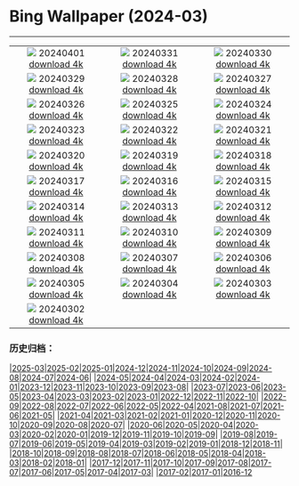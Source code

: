 # Bing Wallpaper (2024-03)
**************
| | | |
| :----: | :----: | :----: |
| ![](https://www.bing.com/th?id=OHR.HungarianEggs_EN-CA7704543588_1920x1080.jpg) 20240401 [download 4k](https://www.bing.com/th?id=OHR.HungarianEggs_EN-CA7704543588_UHD.jpg) | ![](https://www.bing.com/th?id=OHR.SleepySloth_EN-CA8767906433_1920x1080.jpg) 20240331 [download 4k](https://www.bing.com/th?id=OHR.SleepySloth_EN-CA8767906433_UHD.jpg) | ![](https://www.bing.com/th?id=OHR.SouthStackLight_EN-CA7056549595_1920x1080.jpg) 20240330 [download 4k](https://www.bing.com/th?id=OHR.SouthStackLight_EN-CA7056549595_UHD.jpg) |
| ![](https://www.bing.com/th?id=OHR.ShanghaiBlossoms_EN-CA6737374745_1920x1080.jpg) 20240329 [download 4k](https://www.bing.com/th?id=OHR.ShanghaiBlossoms_EN-CA6737374745_UHD.jpg) | ![](https://www.bing.com/th?id=OHR.TeatroColon_EN-CA3441577861_1920x1080.jpg) 20240328 [download 4k](https://www.bing.com/th?id=OHR.TeatroColon_EN-CA3441577861_UHD.jpg) | ![](https://www.bing.com/th?id=OHR.HangRaiVietnam_EN-CA5331953765_1920x1080.jpg) 20240327 [download 4k](https://www.bing.com/th?id=OHR.HangRaiVietnam_EN-CA5331953765_UHD.jpg) |
| ![](https://www.bing.com/th?id=OHR.ColorfulHoli_EN-CA4586969756_1920x1080.jpg) 20240326 [download 4k](https://www.bing.com/th?id=OHR.ColorfulHoli_EN-CA4586969756_UHD.jpg) | ![](https://www.bing.com/th?id=OHR.WhiteEyes_EN-CA4348567130_1920x1080.jpg) 20240325 [download 4k](https://www.bing.com/th?id=OHR.WhiteEyes_EN-CA4348567130_UHD.jpg) | ![](https://www.bing.com/th?id=OHR.AmazonClouds_EN-CA3850474208_1920x1080.jpg) 20240324 [download 4k](https://www.bing.com/th?id=OHR.AmazonClouds_EN-CA3850474208_UHD.jpg) |
| ![](https://www.bing.com/th?id=OHR.WaikatoWater_EN-CA3565028886_1920x1080.jpg) 20240323 [download 4k](https://www.bing.com/th?id=OHR.WaikatoWater_EN-CA3565028886_UHD.jpg) | ![](https://www.bing.com/th?id=OHR.BwindiNationalForest_EN-CA3766951907_1920x1080.jpg) 20240322 [download 4k](https://www.bing.com/th?id=OHR.BwindiNationalForest_EN-CA3766951907_UHD.jpg) | ![](https://www.bing.com/th?id=OHR.SpringCaveDale_EN-CA2754665353_1920x1080.jpg) 20240321 [download 4k](https://www.bing.com/th?id=OHR.SpringCaveDale_EN-CA2754665353_UHD.jpg) |
| ![](https://www.bing.com/th?id=OHR.SpringFrog_EN-CA2338821027_1920x1080.jpg) 20240320 [download 4k](https://www.bing.com/th?id=OHR.SpringFrog_EN-CA2338821027_UHD.jpg) | ![](https://www.bing.com/th?id=OHR.ElephantRock_EN-CA1969254350_1920x1080.jpg) 20240319 [download 4k](https://www.bing.com/th?id=OHR.ElephantRock_EN-CA1969254350_UHD.jpg) | ![](https://www.bing.com/th?id=OHR.StFiniansBay_EN-CA8128380530_1920x1080.jpg) 20240318 [download 4k](https://www.bing.com/th?id=OHR.StFiniansBay_EN-CA8128380530_UHD.jpg) |
| ![](https://www.bing.com/th?id=OHR.BambooPanda_EN-CA7469688452_1920x1080.jpg) 20240317 [download 4k](https://www.bing.com/th?id=OHR.BambooPanda_EN-CA7469688452_UHD.jpg) | ![](https://www.bing.com/th?id=OHR.TulipAbbotsford_EN-CA8463194179_1920x1080.jpg) 20240316 [download 4k](https://www.bing.com/th?id=OHR.TulipAbbotsford_EN-CA8463194179_UHD.jpg) | ![](https://www.bing.com/th?id=OHR.AyutthayaTree_EN-CA7341157054_1920x1080.jpg) 20240315 [download 4k](https://www.bing.com/th?id=OHR.AyutthayaTree_EN-CA7341157054_UHD.jpg) |
| ![](https://www.bing.com/th?id=OHR.MagadiFlamingos_EN-CA6539676228_1920x1080.jpg) 20240314 [download 4k](https://www.bing.com/th?id=OHR.MagadiFlamingos_EN-CA6539676228_UHD.jpg) | ![](https://www.bing.com/th?id=OHR.BryceSnow_EN-CA5813093812_1920x1080.jpg) 20240313 [download 4k](https://www.bing.com/th?id=OHR.BryceSnow_EN-CA5813093812_UHD.jpg) | ![](https://www.bing.com/th?id=OHR.SleepyKoala_EN-CA5375269205_1920x1080.jpg) 20240312 [download 4k](https://www.bing.com/th?id=OHR.SleepyKoala_EN-CA5375269205_UHD.jpg) |
| ![](https://www.bing.com/th?id=OHR.BeaumontClock_EN-CA5068787864_1920x1080.jpg) 20240311 [download 4k](https://www.bing.com/th?id=OHR.BeaumontClock_EN-CA5068787864_UHD.jpg) | ![](https://www.bing.com/th?id=OHR.BistiBlue_EN-CA4421892310_1920x1080.jpg) 20240310 [download 4k](https://www.bing.com/th?id=OHR.BistiBlue_EN-CA4421892310_UHD.jpg) | ![](https://www.bing.com/th?id=OHR.TateLightUp_EN-CA4364910189_1920x1080.jpg) 20240309 [download 4k](https://www.bing.com/th?id=OHR.TateLightUp_EN-CA4364910189_UHD.jpg) |
| ![](https://www.bing.com/th?id=OHR.TarragonaSpain_EN-CA0184990294_1920x1080.jpg) 20240308 [download 4k](https://www.bing.com/th?id=OHR.TarragonaSpain_EN-CA0184990294_UHD.jpg) | ![](https://www.bing.com/th?id=OHR.WahclellaFalls_EN-CA9749764776_1920x1080.jpg) 20240307 [download 4k](https://www.bing.com/th?id=OHR.WahclellaFalls_EN-CA9749764776_UHD.jpg) | ![](https://www.bing.com/th?id=OHR.BangkokCircle_EN-CA9121846654_1920x1080.jpg) 20240306 [download 4k](https://www.bing.com/th?id=OHR.BangkokCircle_EN-CA9121846654_UHD.jpg) |
| ![](https://www.bing.com/th?id=OHR.ArenalCostaRica_EN-CA8547140342_1920x1080.jpg) 20240305 [download 4k](https://www.bing.com/th?id=OHR.ArenalCostaRica_EN-CA8547140342_UHD.jpg) | ![](https://www.bing.com/th?id=OHR.KrugerLeopard_EN-CA0192962023_1920x1080.jpg) 20240304 [download 4k](https://www.bing.com/th?id=OHR.KrugerLeopard_EN-CA0192962023_UHD.jpg) | ![](https://www.bing.com/th?id=OHR.ModicaItaly_EN-CA9502115177_1920x1080.jpg) 20240303 [download 4k](https://www.bing.com/th?id=OHR.ModicaItaly_EN-CA9502115177_UHD.jpg) |
| ![](https://www.bing.com/th?id=OHR.WheatonRiverYukon_EN-CA9040567643_1920x1080.jpg) 20240302 [download 4k](https://www.bing.com/th?id=OHR.WheatonRiverYukon_EN-CA9040567643_UHD.jpg) |  |  |

### 历史归档：

|[2025-03](bing/2025-03/2025-03.md)|[2025-02](bing/2025-02/2025-02.md)|[2025-01](bing/2025-01/2025-01.md)|[2024-12](bing/2024-12/2024-12.md)|[2024-11](bing/2024-11/2024-11.md)|[2024-10](bing/2024-10/2024-10.md)|[2024-09](bing/2024-09/2024-09.md)|[2024-08](bing/2024-08/2024-08.md)|[2024-07](bing/2024-07/2024-07.md)|[2024-06](bing/2024-06/2024-06.md)|
|[2024-05](bing/2024-05/2024-05.md)|[2024-04](bing/2024-04/2024-04.md)|[2024-03](bing/2024-03/2024-03.md)|[2024-02](bing/2024-02/2024-02.md)|[2024-01](bing/2024-01/2024-01.md)|[2023-12](bing/2023-12/2023-12.md)|[2023-11](bing/2023-11/2023-11.md)|[2023-10](bing/2023-10/2023-10.md)|[2023-09](bing/2023-09/2023-09.md)|[2023-08](bing/2023-08/2023-08.md)|
|[2023-07](bing/2023-07/2023-07.md)|[2023-06](bing/2023-06/2023-06.md)|[2023-05](bing/2023-05/2023-05.md)|[2023-04](bing/2023-04/2023-04.md)|[2023-03](bing/2023-03/2023-03.md)|[2023-02](bing/2023-02/2023-02.md)|[2023-01](bing/2023-01/2023-01.md)|[2022-12](bing/2022-12/2022-12.md)|[2022-11](bing/2022-11/2022-11.md)|[2022-10](bing/2022-10/2022-10.md)|
|[2022-09](bing/2022-09/2022-09.md)|[2022-08](bing/2022-08/2022-08.md)|[2022-07](bing/2022-07/2022-07.md)|[2022-06](bing/2022-06/2022-06.md)|[2022-05](bing/2022-05/2022-05.md)|[2022-04](bing/2022-04/2022-04.md)|[2021-08](bing/2021-08/2021-08.md)|[2021-07](bing/2021-07/2021-07.md)|[2021-06](bing/2021-06/2021-06.md)|[2021-05](bing/2021-05/2021-05.md)|
|[2021-04](bing/2021-04/2021-04.md)|[2021-03](bing/2021-03/2021-03.md)|[2021-02](bing/2021-02/2021-02.md)|[2021-01](bing/2021-01/2021-01.md)|[2020-12](bing/2020-12/2020-12.md)|[2020-11](bing/2020-11/2020-11.md)|[2020-10](bing/2020-10/2020-10.md)|[2020-09](bing/2020-09/2020-09.md)|[2020-08](bing/2020-08/2020-08.md)|[2020-07](bing/2020-07/2020-07.md)|
|[2020-06](bing/2020-06/2020-06.md)|[2020-05](bing/2020-05/2020-05.md)|[2020-04](bing/2020-04/2020-04.md)|[2020-03](bing/2020-03/2020-03.md)|[2020-02](bing/2020-02/2020-02.md)|[2020-01](bing/2020-01/2020-01.md)|[2019-12](bing/2019-12/2019-12.md)|[2019-11](bing/2019-11/2019-11.md)|[2019-10](bing/2019-10/2019-10.md)|[2019-09](bing/2019-09/2019-09.md)|
|[2019-08](bing/2019-08/2019-08.md)|[2019-07](bing/2019-07/2019-07.md)|[2019-06](bing/2019-06/2019-06.md)|[2019-05](bing/2019-05/2019-05.md)|[2019-04](bing/2019-04/2019-04.md)|[2019-03](bing/2019-03/2019-03.md)|[2019-02](bing/2019-02/2019-02.md)|[2019-01](bing/2019-01/2019-01.md)|[2018-12](bing/2018-12/2018-12.md)|[2018-11](bing/2018-11/2018-11.md)|
|[2018-10](bing/2018-10/2018-10.md)|[2018-09](bing/2018-09/2018-09.md)|[2018-08](bing/2018-08/2018-08.md)|[2018-07](bing/2018-07/2018-07.md)|[2018-06](bing/2018-06/2018-06.md)|[2018-05](bing/2018-05/2018-05.md)|[2018-04](bing/2018-04/2018-04.md)|[2018-03](bing/2018-03/2018-03.md)|[2018-02](bing/2018-02/2018-02.md)|[2018-01](bing/2018-01/2018-01.md)|
|[2017-12](bing/2017-12/2017-12.md)|[2017-11](bing/2017-11/2017-11.md)|[2017-10](bing/2017-10/2017-10.md)|[2017-09](bing/2017-09/2017-09.md)|[2017-08](bing/2017-08/2017-08.md)|[2017-07](bing/2017-07/2017-07.md)|[2017-06](bing/2017-06/2017-06.md)|[2017-05](bing/2017-05/2017-05.md)|[2017-04](bing/2017-04/2017-04.md)|[2017-03](bing/2017-03/2017-03.md)|
|[2017-02](bing/2017-02/2017-02.md)|[2017-01](bing/2017-01/2017-01.md)|[2016-12](bing/2016-12/2016-12.md)